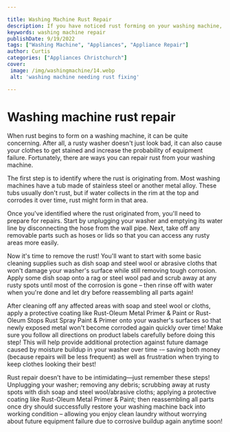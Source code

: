 ```yaml
---

title: Washing Machine Rust Repair
description: If you have noticed rust forming on your washing machine, don't worry - this post will provide tips on how to repair it and keep your washer in good working condition - read on to find out more!
keywords: washing machine repair
publishDate: 9/19/2022
tags: ["Washing Machine", "Appliances", "Appliance Repair"]
author: Curtis
categories: ["Appliances Christchurch"]
cover: 
 image: /img/washingmachine/14.webp
 alt: 'washing machine needing rust fixing'

---
```


# Washing machine rust repair

When rust begins to form on a washing machine, it can be quite concerning. After all, a rusty washer doesn't just look bad, it can also cause your clothes to get stained and increase the probability of equipment failure. Fortunately, there are ways you can repair rust from your washing machine. 

The first step is to identify where the rust is originating from. Most washing machines have a tub made of stainless steel or another metal alloy. These tubs usually don't rust, but if water collects in the rim at the top and corrodes it over time, rust might form in that area. 

Once you've identified where the rust originated from, you'll need to prepare for repairs. Start by unplugging your washer and emptying its water line by disconnecting the hose from the wall pipe. Next, take off any removable parts such as hoses or lids so that you can access any rusty areas more easily. 

Now it's time to remove the rust! You'll want to start with some basic cleaning supplies such as dish soap and steel wool or abrasive cloths that won't damage your washer's surface while still removing tough corrosion. Apply some dish soap onto a rag or steel wool pad and scrub away at any rusty spots until most of the corrosion is gone – then rinse off with water when you're done and let dry before reassembling all parts again! 

After cleaning off any affected areas with soap and steel wool or cloths, apply a protective coating like Rust-Oleum Metal Primer & Paint or Rust-Oleum Stops Rust Spray Paint & Primer onto your washer's surfaces so that newly exposed metal won't become corroded again quickly over time! Make sure you follow all directions on product labels carefully before doing this step! This will help provide additional protection against future damage caused by moisture buildup in your washer over time -– saving both money (because repairs will be less frequent) as well as frustration when trying to keep clothes looking their best! 

Rust repair doesn’t have to be intimidating—just remember these steps! Unplugging your washer; removing any debris; scrubbing away at rusty spots with dish soap and steel wool/abrasive cloths; applying a protective coating like Rust-Oleum Metal Primer & Paint; then reassembling all parts once dry should successfully restore your washing machine back into working condition – allowing you enjoy clean laundry without worrying about future equipment failure due to corrosive buildup again anytime soon!
